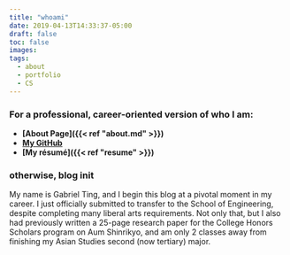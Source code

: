 ```yaml
---
title: "whoami"
date: 2019-04-13T14:33:37-05:00
draft: false
toc: false
images:
tags:
  - about
  - portfolio
  - CS
---
```


### For a professional, career-oriented version of who I am:
* **[About Page]({{< ref "about.md" >}})**
* **[My GitHub](https://github.com/gfting)**
* **[My résumé]({{< ref "resume" >}})**


### otherwise, blog init
My name is Gabriel Ting, and I begin this blog at a pivotal moment in my career. I just officially submitted to transfer to the School of Engineering, despite completing many liberal arts requirements. Not only that, but I also had previously written a 25-page research paper for the College Honors Scholars program on Aum Shinrikyo, and am only 2 classes away from finishing my Asian Studies second (now tertiary) major. 

